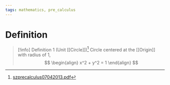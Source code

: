```yaml
---
tags: mathematics, pre_calculus
---
```


# Definition

> [!info] Definition 1 (Unit [[Circle]])[^1]
> Circle centered at the [[Origin]] with radius of $1$,
> $$
> \begin{align}
> x^2 + y^2 = 1
> \end{align}
> $$

[^1]: [szprecalculus07042013.pdf](zotero://open-pdf/library/items/J3667KH4?page=513)